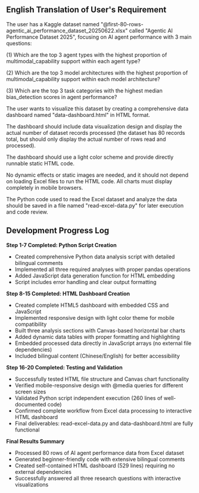 ## English Translation of User's Requirement

The user has a Kaggle dataset named "@first-80-rows-agentic_ai_performance_dataset_20250622.xlsx" called "Agentic AI Performance Dataset 2025", focusing on AI agent performance with 3 main questions:

(1) Which are the top 3 agent types with the highest proportion of multimodal_capability support within each agent type?

(2) Which are the top 3 model architectures with the highest proportion of multimodal_capability support within each model architecture?

(3) Which are the top 3 task categories with the highest median bias_detection scores in agent performance?

The user wants to visualize this dataset by creating a comprehensive data dashboard named "data-dashboard.html" in HTML format.

The dashboard should include data visualization design and display the actual number of dataset records processed (the dataset has 80 records total, but should only display the actual number of rows read and processed).

The dashboard should use a light color scheme and provide directly runnable static HTML code.

No dynamic effects or static images are needed, and it should not depend on loading Excel files to run the HTML code. All charts must display completely in mobile browsers.

The Python code used to read the Excel dataset and analyze the data should be saved in a file named "read-excel-data.py" for later execution and code review.

## Development Progress Log

**Step 1-7 Completed: Python Script Creation**
- Created comprehensive Python data analysis script with detailed bilingual comments
- Implemented all three required analyses with proper pandas operations
- Added JavaScript data generation function for HTML embedding
- Script includes error handling and clear output formatting

**Step 8-15 Completed: HTML Dashboard Creation**
- Created complete HTML5 dashboard with embedded CSS and JavaScript
- Implemented responsive design with light color theme for mobile compatibility
- Built three analysis sections with Canvas-based horizontal bar charts
- Added dynamic data tables with proper formatting and highlighting
- Embedded processed data directly in JavaScript arrays (no external file dependencies)
- Included bilingual content (Chinese/English) for better accessibility

**Step 16-20 Completed: Testing and Validation**
- Successfully tested HTML file structure and Canvas chart functionality
- Verified mobile-responsive design with @media queries for different screen sizes
- Validated Python script independent execution (260 lines of well-documented code)
- Confirmed complete workflow from Excel data processing to interactive HTML dashboard
- Final deliverables: read-excel-data.py and data-dashboard.html are fully functional

**Final Results Summary**
- Processed 80 rows of AI agent performance data from Excel dataset
- Generated beginner-friendly code with extensive bilingual comments
- Created self-contained HTML dashboard (529 lines) requiring no external dependencies
- Successfully answered all three research questions with interactive visualizations
